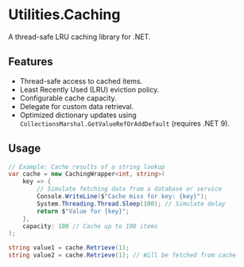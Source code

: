 # Utilities.Caching

A thread-safe LRU caching library for .NET.

## Features

*   Thread-safe access to cached items.
*   Least Recently Used (LRU) eviction policy.
*   Configurable cache capacity.
*   Delegate for custom data retrieval.
*   Optimized dictionary updates using `CollectionsMarshal.GetValueRefOrAddDefault` (requires .NET&nbsp;9).

## Usage

```csharp
// Example: Cache results of a string lookup
var cache = new CachingWrapper<int, string>(
    key => {
        // Simulate fetching data from a database or service
        Console.WriteLine($"Cache miss for key: {key}");
        System.Threading.Thread.Sleep(100); // Simulate delay
        return $"Value for {key}";
    },
    capacity: 100 // Cache up to 100 items
);

string value1 = cache.Retrieve(1);
string value2 = cache.Retrieve(1); // Will be fetched from cache
```

